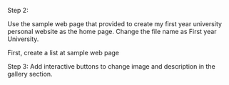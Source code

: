 Step 2:

Use the sample web page that provided to create my first year university personal website as the home page. Change the file name as First year University.

First, create a list at sample web page


Step 3:
Add interactive buttons to change image and description in the gallery section.
